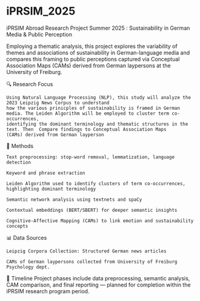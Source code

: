 # iPRSIM_2025
iPRSIM Abroad Research Project Summer 2025 : Sustainability in German Media &amp; Public Perception

Employing a thematic analysis, this project explores the variability of themes and associations of sustainability in German-language media and compares 
this framing to public perceptions captured via Conceptual Association Maps (CAMs) derived from German laypersons at the University of Freiburg.

🔍 Research Focus

    Using Natural Language Processing (NLP), this study will analyze the 2023 Leipzig News Corpus to understand 
    how the various prinicples of sustainability is framed in German media. The Leiden Algorithm will be employed to cluster term co-occurrences, 
    identifying the dominant terminology and thematic structures in the text. Then  Compare findings to Conceptual Association Maps 
    (CAMs) derived from German layperson

🧪 Methods

    Text preprocessing: stop-word removal, lemmatization, language detection

    Keyword and phrase extraction

    Leiden Algorithm used to identify clusters of term co-occurrences, highlighting dominant terminology
    
    Semantic network analysis using textnets and spaCy

    Contextual embeddings (BERT/SBERT) for deeper semantic insights

    Cognitive-Affective Mapping (CAMs) to link emotion and sustainability concepts

📊 Data Sources

    Leipzig Corpora Collection: Structured German news articles

    CAMs of German laypersons collected from University of Freiburg Psychology dept. 

📅 Timeline
Project phases include data preprocessing, semantic analysis, CAM comparison, and final reporting — planned for completion within the iPRSIM research program period.
